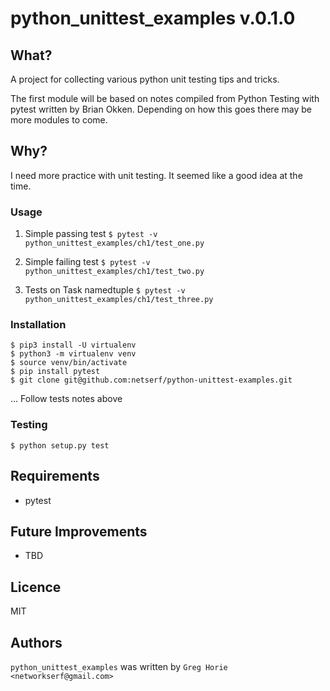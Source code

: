 # python_unittest_examples v.0.1.0

## What?
A project for collecting various python unit testing tips and tricks.

The first module will be based on notes compiled from Python Testing with pytest
written by Brian Okken. Depending on how this goes there may be more modules to
come.

## Why?
I need more practice with unit testing. It seemed like a good idea at the time.

### Usage
1. Simple passing test
`$ pytest -v python_unittest_examples/ch1/test_one.py`

2. Simple failing test
`$ pytest -v python_unittest_examples/ch1/test_two.py`

3. Tests on Task namedtuple
`$ pytest -v python_unittest_examples/ch1/test_three.py`

### Installation
```
$ pip3 install -U virtualenv
$ python3 -m virtualenv venv
$ source venv/bin/activate
$ pip install pytest
$ git clone git@github.com:netserf/python-unittest-examples.git
```
... Follow tests notes above

### Testing
```
$ python setup.py test
```

## Requirements
- pytest

## Future Improvements
- TBD

## Licence
MIT

## Authors
`python_unittest_examples` was written by `Greg Horie <networkserf@gmail.com>`

